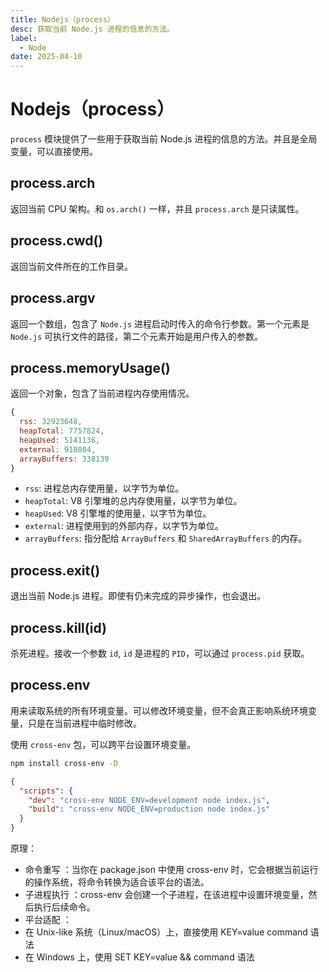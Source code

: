 ```yaml
---
title: Nodejs（process）
desc: 获取当前 Node.js 进程的信息的方法。
label:
  - Node
date: 2025-04-10
---
```


# Nodejs（process）

`process` 模块提供了一些用于获取当前 Node.js 进程的信息的方法。并且是全局变量，可以直接使用。

## process.arch

返回当前 CPU 架构。和 `os.arch()` 一样，并且 `process.arch` 是只读属性。

## process.cwd()

返回当前文件所在的工作目录。

## process.argv

返回一个数组，包含了 `Node.js` 进程启动时传入的命令行参数。第一个元素是 `Node.js` 可执行文件的路径，第二个元素开始是用户传入的参数。

## process.memoryUsage()

返回一个对象，包含了当前进程内存使用情况。

```javascript
{
  rss: 32923648,
  heapTotal: 7757824,
  heapUsed: 5141136,
  external: 918804,
  arrayBuffers: 338139
}
```

- `rss`: 进程总内存使用量，以字节为单位。
- `heapTotal`: V8 引擎堆的总内存使用量，以字节为单位。
- `heapUsed`: V8 引擎堆的使用量，以字节为单位。
- `external`: 进程使用到的外部内存，以字节为单位。
- `arrayBuffers`: 指分配给 `ArrayBuffers` 和 `SharedArrayBuffers` 的内存。

## process.exit()

退出当前 Node.js 进程。即使有仍未完成的异步操作，也会退出。

## process.kill(id)

杀死进程。接收一个参数 `id`, `id` 是进程的 `PID`，可以通过 `process.pid` 获取。

## process.env

用来读取系统的所有环境变量。可以修改环境变量，但不会真正影响系统环境变量，只是在当前进程中临时修改。

使用 `cross-env` 包，可以跨平台设置环境变量。

```bash
npm install cross-env -D
```

```json
{
  "scripts": {
    "dev": "cross-env NODE_ENV=development node index.js",
    "build": "cross-env NODE_ENV=production node index.js"
  }
}
```

原理：

- 命令重写 ​​：当你在 package.json 中使用 cross-env 时，它会根据当前运行的操作系统，将命令转换为适合该平台的语法。
- 子进程执行 ​​：cross-env 会创建一个子进程，在该进程中设置环境变量，然后执行后续命令。
- 平台适配 ​​：
- 在 Unix-like 系统（Linux/macOS）上，直接使用 KEY=value command 语法
- 在 Windows 上，使用 SET KEY=value && command 语法
